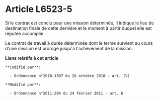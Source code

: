 # Article L6523-5

Si le contrat est conclu pour une mission déterminée, il indique le lieu de destination finale de cette dernière et le moment
à partir duquel elle est réputée accomplie. 

Le contrat de travail à durée déterminée dont le terme survient au cours d'une mission est prorogé jusqu'à l'achèvement de la
mission.

**Liens relatifs à cet article**

	**Codifié par**:

	  - Ordonnance n°2010-1307 du 28 octobre 2010 - art. (V)

	**Modifié par**:

	  - Ordonnance n°2011-204 du 24 février 2011 - art. 6
